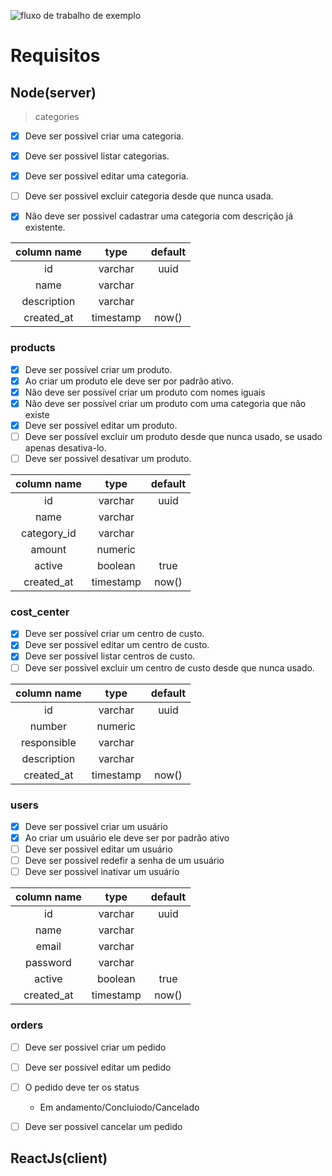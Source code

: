 ![fluxo de trabalho de exemplo](https://github.com/IgorSouzaBezerra/church/actions/workflows/main.yml/badge.svg)

# Requisitos

## Node(server)

> categories
- [x] Deve ser possivel criar uma categoria.
- [x] Deve ser possivel listar categorias.
- [x] Deve ser possivel editar uma categoria.
- [ ] Deve ser possivel excluir categoria desde que nunca usada.
- [x] Não deve ser possivel cadastrar uma categoria com descrição já existente.


column name| type       |default |
:---------:|:----------:|:------:|
id         | varchar    |uuid    |
name       | varchar    |        |
description| varchar    |        |
created_at | timestamp  |now()   |



### products
- [x] Deve ser possível criar um produto.
- [x] Ao criar um produto ele deve ser por padrão ativo.
- [x] Não deve ser possível criar um produto com nomes iguais
- [x] Não deve ser possível criar um produto com uma categoria que não existe
- [x] Deve ser possível editar um produto.
- [ ] Deve ser possível excluir um produto desde que nunca usado, se usado apenas desativa-lo.
- [ ] Deve ser possivel desativar um produto.

column name| type       |default |
:---------:|:----------:|:------:|
id         | varchar    |uuid    |
name       | varchar    |        |
category_id| varchar    |        |
amount     | numeric    |        |
active     | boolean    |true    |
created_at | timestamp  |now()   |

### cost_center
- [x] Deve ser possível criar um centro de custo.
- [x] Deve ser possivel editar um centro de custo.
- [x] Deve ser possível listar centros de custo.
- [ ] Deve ser possivel excluir um centro de custo desde que nunca usado.

column name| type       |default |
:---------:|:----------:|:------:|
id         | varchar    |uuid    |
number     | numeric    |        |
responsible| varchar    |        |
description| varchar    |        |
created_at | timestamp  |now()   |

### users
- [x] Deve ser possivel criar um usuário
- [x] Ao criar um usuário ele deve ser por padrão ativo
- [ ] Deve ser possivel editar um usuário
- [ ] Deve ser possivel redefir a senha de um usuário
- [ ] Deve ser possivel inativar um usuário

column name| type       |default |
:---------:|:----------:|:------:|
id         | varchar    |uuid    |
name       | varchar    |        |
email      | varchar    |        |
password   | varchar    |        |
active     | boolean    |true    |
created_at | timestamp  |now()   |

### orders
- [ ] Deve ser possivel criar um pedido
- [ ] Deve ser possivel editar um pedido
- [ ] O pedido deve ter os status 
   - Em andamento/Concluíodo/Cancelado
- [ ] Deve ser possivel cancelar um pedido


## ReactJs(client)
